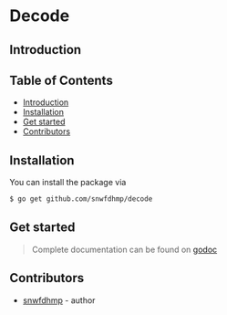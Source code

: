 # Decode

## Introduction

## Table of Contents

- [Introduction](#introduction)
- [Installation](#installation)
- [Get started](#get-started)
- [Contributors](#contributors)

## Installation

You can install the package via

```bash
$ go get github.com/snwfdhmp/decode
```

## Get started

> Complete documentation can be found on [godoc](http://godoc.org/github.com/snwfdhmp/decode)

## Contributors

- [snwfdhmp](http://github.com/snwfdhmp) - author